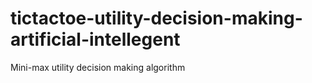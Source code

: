 # tictactoe-utility-decision-making-artificial-intellegent

Mini-max utility decision making algorithm
